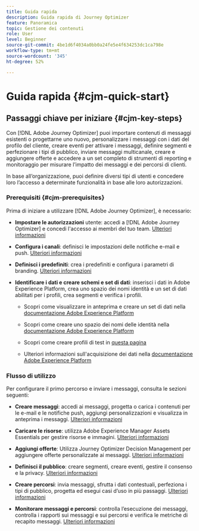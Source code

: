 ```yaml
---
title: Guida rapida
description: Guida rapida di Journey Optimizer
feature: Panoramica
topic: Gestione dei contenuti
role: User
level: Beginner
source-git-commit: 4be1d6f4034a0bb0a24fe5e4f634253dc1ca798e
workflow-type: tm+mt
source-wordcount: '345'
ht-degree: 52%

---
```


# Guida rapida {#cjm-quick-start}

## Passaggi chiave per iniziare {#cjm-key-steps}

Con [!DNL Adobe Journey Optimizer] puoi importare contenuti di messaggi esistenti o progettarne uno nuovo, personalizzare i messaggi con i dati del profilo del cliente, creare eventi per attivare i messaggi, definire segmenti e perfezionare i tipi di pubblico, inviare messaggi multicanale, creare e aggiungere offerte e accedere a un set completo di strumenti di reporting e monitoraggio per misurare l’impatto dei messaggi e dei percorsi di clienti.

In base all’organizzazione, puoi definire diversi tipi di utenti e concedere loro l’accesso a determinate funzionalità in base alle loro autorizzazioni.

### Prerequisiti  {#cjm-prerequisites}

Prima di iniziare a utilizzare [!DNL Adobe Journey Optimizer], è necessario:

* **Impostare le autorizzazioni** utente: accedi a  [!DNL Adobe Journey Optimizer] e concedi l&#39;accesso ai membri del tuo team. [Ulteriori informazioni](../using/administration/permissions.md)

* **Configura i canali**: definisci le impostazioni delle notifiche e-mail e push. [Ulteriori informazioni](../using/configuration/get-started-configuration.md)

* **Definisci i predefiniti**: crea i predefiniti e configura i parametri di branding. [Ulteriori informazioni](../using/configuration/message-presets.md)

* **Identificare i dati e creare schemi e set di dati**: inserisci i dati in Adobe Experience Platform, crea uno spazio dei nomi identità e un set di dati abilitati per i profili, crea segmenti e verifica i profili.

   * Scopri come visualizzare in anteprima e creare un set di dati nella [documentazione Adobe Experience Platform](https://experienceleague.adobe.com/docs/experience-platform/catalog/datasets/user-guide.html?lang=it)

   * Scopri come creare uno spazio dei nomi delle identità nella [documentazione Adobe Experience Platform](https://experienceleague.adobe.com/docs/experience-platform/identity/namespaces.html?lang=it#manage-namespaces)

   * Scopri come creare profili di test in [questa pagina](../using/building-journeys/creating-test-profiles.md)

   * Ulteriori informazioni sull&#39;acquisizione dei dati nella [documentazione Adobe Experience Platform](https://experienceleague.adobe.com/docs/experience-platform/ingestion/home.html?lang=it)


### Flusso di utilizzo

Per configurare il primo percorso e inviare i messaggi, consulta le sezioni seguenti:

* **Creare messaggi**: accedi ai messaggi, progetta o carica i contenuti per le e-mail e le notifiche push, aggiungi personalizzazioni e visualizza in anteprima i messaggi. [Ulteriori informazioni](create-message.md)

* **Caricare le risorse**: utilizza Adobe Experience Manager Assets Essentials per gestire risorse e immagini. [Ulteriori informazioni](assets-essentials.md)

* **Aggiungi offerte**: Utilizza Journey Optimizer Decision Management per aggiungere offerte personalizzate ai messaggi. [Ulteriori informazioni](../using/offers/get-started/starting-offer-decisioning.md)

* **Definisci il pubblico**: creare segmenti, creare eventi, gestire il consenso e la privacy. [Ulteriori informazioni](../using/segment/about-segments.md)

* **Creare percorsi**: invia messaggi, sfrutta i dati contestuali, perfeziona i tipi di pubblico, progetta ed esegui casi d’uso in più passaggi. [Ulteriori informazioni](building-journeys/journey.md)

* **Monitorare messaggi e percorsi**: controlla l’esecuzione dei messaggi, controlla i rapporti sui messaggi e sui percorsi e verifica le metriche di recapito messaggi. [Ulteriori informazioni](message-monitoring.md)
